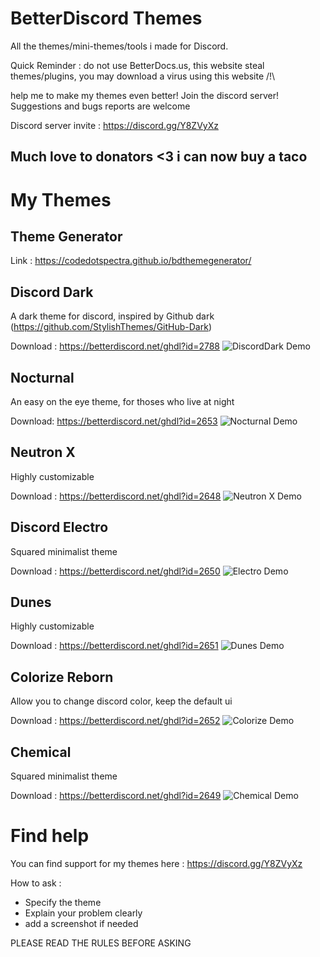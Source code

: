 # BetterDiscord Themes

All the themes/mini-themes/tools i made for Discord.

Quick Reminder : do not use BetterDocs.us, this website steal themes/plugins, you may download a virus using this website /!\

help me to make my themes even better! Join the discord server!
Suggestions and bugs reports are welcome

Discord server invite : https://discord.gg/Y8ZVyXz

## Much love to donators <3 i can now buy a taco

# My Themes

## Theme Generator

Link : https://codedotspectra.github.io/bdthemegenerator/

## Discord Dark
A dark theme for discord, inspired by Github dark (https://github.com/StylishThemes/GitHub-Dark)

Download : https://betterdiscord.net/ghdl?id=2788
![DiscordDark Demo](https://i.imgur.com/8kFbvFy.jpg)

## Nocturnal
An easy on the eye theme, for thoses who live at night

Download: https://betterdiscord.net/ghdl?id=2653
![Nocturnal Demo](https://i.imgur.com/cybNOBe.jpg)

## Neutron X
Highly customizable

Download : https://betterdiscord.net/ghdl?id=2648
![Neutron X Demo](https://i.imgur.com/LNtTeZi.jpg)

## Discord Electro
Squared minimalist theme

Download : https://betterdiscord.net/ghdl?id=2650
![Electro Demo](https://i.imgur.com/YA54mPy.jpg)

## Dunes
Highly customizable

Download : https://betterdiscord.net/ghdl?id=2651
![Dunes Demo](https://i.imgur.com/RATfN5X.jpg)

## Colorize Reborn
Allow you to change discord color, keep the default ui

Download : https://betterdiscord.net/ghdl?id=2652
![Colorize Demo](https://i.imgur.com/wIjnxPA.jpg)

## Chemical
Squared minimalist theme

Download : https://betterdiscord.net/ghdl?id=2649
![Chemical Demo](https://i.imgur.com/hew7Wel.jpg)

# Find help

You can find support for my themes here : https://discord.gg/Y8ZVyXz

How to ask :

* Specify the theme
* Explain your problem clearly
* add a screenshot if needed

PLEASE READ THE RULES BEFORE ASKING
